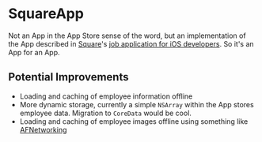 # SquareApp

Not an App in the App Store sense of the word, but an implementation of the App described in [Square](https://squareup.com/)'s [job application for iOS developers](https://squareup.com/jobs/oMYtVfwS). So it's an App for an App.

## Potential Improvements

- Loading and caching of employee information offline
- More dynamic storage, currently a simple `NSArray` within the App stores employee data. Migration to `CoreData` would be cool.
- Loading and caching of employee images offline using something like [AFNetworking](https://github.com/gowalla/AFNetworking)